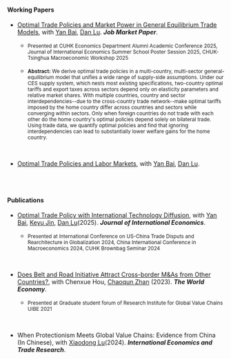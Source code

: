 #### Working Papers

- [Optimal Trade Policies and Market Power in General Equilibrium Trade Models](https://www.dropbox.com/scl/fi/b3gdlu8uufr7r0l6pvamx/trade_policy_Oct2025.pdf?rlkey=9pzwn7ltlws9sfp9onjruirp1&e=1&st=9t4yxtm4&dl=0), with [Yan Bai](https://sites.google.com/site/yanbai06/home), [Dan Lu](https://sites.google.com/site/danluecon/home). ***Job Market Paper***. 

    - <small>Presented at CUHK Economics Department Alumni Academic Conference 2025, Journal of International Economics Summer School Poster Session 2025, CHUK-Tsinghua Macroeconomic Workshop 2025</small>

    - <small><strong>Abstract:</strong> We derive optimal trade policies in a multi-country, multi-sector general-equilibrium model that unifies a wide range of supply-side assumptions. Under our CES supply system, which nests most existing specifications, two-country optimal tariffs and export taxes across sectors depend only on elasticity parameters and relative market shares. With multiple countries, country and sector interdependencies--due to the cross-country trade network--make optimal tariffs imposed by the home country differ across countries and sectors while converging within sectors. Only when foreign countries do not trade with each other do the home country's optimal policies depend solely on bilateral trade. Using trade data, we quantify optimal policies and find that ignoring interdependencies can lead to substantially lower welfare gains for the home country.</small>

<br>

- [Optimal Trade Policies and Labor Markets](https://www.dropbox.com/scl/fi/ku45smphbe91nqm5x0pmu/draft_tradepolicy_Aug2024.pdf?rlkey=gudyxvtqsj5i0apqfowtdusyk&e=1&dl=0), with [Yan Bai](https://sites.google.com/site/yanbai06/home), [Dan Lu](https://sites.google.com/site/danluecon/home).

<br><br>

#### Publications

- [Optimal Trade Policy with International Technology Diffusion](https://www.sciencedirect.com/science/article/pii/S002219962400165X), with [Yan Bai](https://sites.google.com/site/yanbai06/home), [Keyu Jin](https://www.keyujin.com/), [Dan Lu](https://sites.google.com/site/danluecon/home)(2025).  ***Journal of International Economics***. 

    - <small>Presented at International Conference on US-China Trade Disputs and Rearchitecture in Globalization 2024, China International Conference in Macroeconomics 2024, CUHK Brownbag Seminar 2024</small>

<br>

- [Does Belt and Road Initiative Attract Cross-border M&As from Other Countries?](https://onlinelibrary.wiley.com/doi/full/10.1111/twec.13489), with Chenxue Hou, [Chaoqun Zhan](https://scholars.hkbu.edu.hk/en/persons/CQZHAN) (2023).  ***The World Economy***. 

    - <small>Presented at Graduate student forum of Research Institute for Global Value Chains UIBE 2021</small>

<br>

- When Protectionism Meets Global Value Chains: Evidence from China (In Chinese), with [Xiaodong Lu](https://lingnan.sysu.edu.cn/en/faculty/LuXiaodong)(2024).  ***International Economics and Trade Research***.



